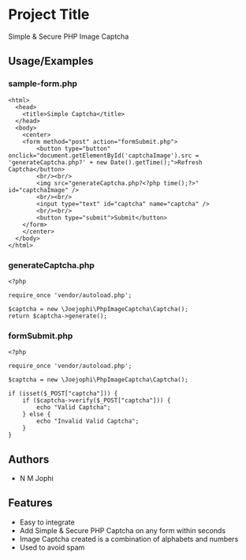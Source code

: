 # Project Title

Simple & Secure PHP Image Captcha

## Usage/Examples

### sample-form.php

```
<html>
  <head>
    <title>Simple Captcha</title>
  </head>
  <body>
    <center>
    <form method="post" action="formSubmit.php">
        <button type="button" onclick="document.getElementById('captchaImage').src = 'generateCaptcha.php?' + new Date().getTime();">Refresh Captcha</button>
        <br/><br/>
        <img src="generateCaptcha.php?<?php time();?>" id="captchaImage" />
        <br/><br/>
        <input type="text" id="captcha" name="captcha" />
        <br/><br/>
        <button type="submit">Submit</button>
    </form>
    </center>
  </body>
</html>
```

### generateCaptcha.php

```
<?php

require_once 'vendor/autoload.php';

$captcha = new \Joejophi\PhpImageCaptcha\Captcha();
return $captcha->generate();
```

### formSubmit.php

```
<?php

require_once 'vendor/autoload.php';

$captcha = new \Joejophi\PhpImageCaptcha\Captcha();

if (isset($_POST["captcha"])) {
    if ($captcha->verify($_POST["captcha"])) {
        echo "Valid Captcha";
    } else {
        echo "Invalid Valid Captcha";
    }
}
```

## Authors

-   N M Jophi

## Features

-   Easy to integrate
-   Add Simple & Secure PHP Captcha on any form within seconds
-   Image Captcha created is a combination of alphabets and numbers
-   Used to avoid spam
